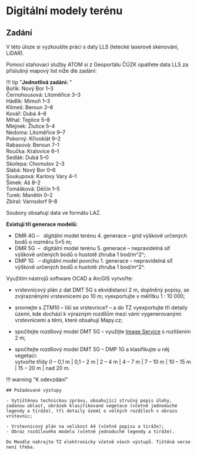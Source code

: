 # Digitální modely terénu

## Zadání 

V této úloze si vyzkoušíte práci s daty LLS (letecké laserové skenování, LiDAR).

Pomocí stahovací služby ATOM si z Geoportálu ČÚZK opatřete data LLS za příslušný mapový list níže dle zadání:

!!! tip "**Jednotlivá zadání:** "   
    Bořík:	Nový Bor 1–3 <br />
    Černohousová:  	Litoměřice 3–3<br />
    Hádlík:	Mimoň 1–3<br />
    Klimeš:	Beroun 2–8<br />
    Kovář:	Dubá 4–8      <br />
    Mihal:	Teplice 5–8<br />
    Mlejnek:	Žlutice 5–4<br />
    Nedoma:	Litoměřice 9–7<br />
    Pokorný:	Křivoklát 9–2<br />
    Rabasová:	Beroun 7–1<br />
    Roučka:	Kralovice 6–1<br />
    Sedlák:	Dubá 5–0<br />
    Skořepa:	Chomutov  2–3<br />
    Slabá:	Nový Bor 0–6<br />
    Soukupová:	Karlovy Vary 4–1<br />
    Šimek:	Aš 8–2<br />
    Tomášková:	Děčín 1–5<br />
    Turek:	Manětín 0–2<br />
    Zbíral:	Varnsdorf 9–8
  

Soubory obsahují data ve formátu LAZ.

**Existují tři generace modelů:**

- DMR 4G –   digitální model terénu 4. generace – grid výškově určených bodů o rozměru 5×5 m;
- DMR 5G  –  digitální model terénu 5. generace – nepravidelná síť výškově určených bodů o hustotě zhruba 1 bod/m^2^;
- DMP 1G   – digitální model povrchu 1. generace – nepravidelná síť výškově určených bodů o hustotě zhruba 1 bod/m^2^.

Využitím nástrojů software OCAD a ArcGIS vytvořte:

-   vrstevnicový plán z dat DMT 5G s ekvidistancí 2 m, doplněný popisy, se zvýrazněnými vrstevnicemi po 10 m; vyexportujte v měřítku 1 : 10 000;
-   srovnejte s ZTM10 – liší se vrstevnice? – a do TZ vyexportujte tři detaily území, kde dochází k výrazným rozdílům mezi vámi vygenerovanými vrstevnicemi a těmi, které obsahují Mapy.cz;
-   spočítejte rozdílový model DMT 5G – využijte [Image Service](https://ags.cuzk.cz/arcgis2/rest/services/dmr5g/ImageServer) s rozlišením 2 m;
    
-   spočítejte rozdílový model DMT 5G – DMP 1G a klasifikujte u něj vegetaci: <br />
    vytvořte třídy 0 – 0,1 m \| 0,1 – 2 m \| 2 – 4 m \| 4 – 7 m \| 7 – 10 m \| 10 – 15 m \| 15 – 20 m \| nad 20 m.

!!! warning "K odevzdání"

    ## Požadované výstupy

    - Vytištěnou technickou zprávu, obsahující stručný popis úlohy, zadanou oblast, obrázek klasifikované vegetace (včetně jednoduché legendy a tiráže), tři detaily území o velkých rozdílech v obrazu vrstevnic;

    - Vrstevnicový plán na velikost A4 (včetně popisu a tiráže);
    - Obraz rozdílového modelu (včetně jednoduché legendy a tiráže).

    Do Moodle nahrajte TZ elektronicky včetně všech výstupů. Tištěná verze není třeba.
